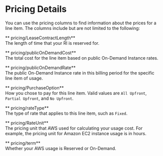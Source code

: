 # Pricing Details<a name="pricing-columns"></a>

You can use the pricing columns to find information about the prices for a line item\. The columns include but are not limited to the following:

** pricing/LeaseContractLength**  
The length of time that your RI is reserved for\.

** pricing/publicOnDemandCost**  
The total cost for the line item based on public On\-Demand Instance rates\.

** pricing/publicOnDemandRate**  
The public On\-Demand Instance rate in this billing period for the specific line item of usage\.

** pricing/PurchaseOption**  
How you chose to pay for this line item\. Valid values are `All Upfront`, `Partial Upfront`, and `No Upfront`\.

** pricing/rateType**  
The type of rate that applies to this line item, such as `Fixed`\.

** pricing/RateUnit**  
The pricing unit that AWS used for calculating your usage cost\. For example, the pricing unit for Amazon EC2 instance usage is in hours\.

** pricing/term**  
Whether your AWS usage is Reserved or On\-Demand\. 